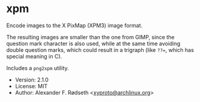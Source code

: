 # xpm

Encode images to the X PixMap (XPM3) image format.

The resulting images are smaller than the one from GIMP, since the question mark character is also used, while at the same time avoiding double question marks, which could result in a trigraph (like `??=`, which has special meaning in C).

Includes a `png2xpm` utility.

* Version: 2.1.0
* License: MIT
* Author: Alexander F. Rødseth &lt;xyproto@archlinux.org&gt;
